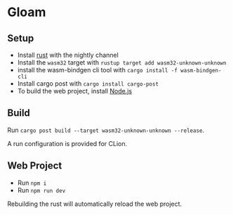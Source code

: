 # Gloam

## Setup

- Install [rust](https://rustup.rs/) with the nightly channel
- Install the `wasm32` target with `rustup target add wasm32-unknown-unknown`
- install the wasm-bindgen cli tool with `cargo install -f wasm-bindgen-cli`
- Install cargo post with `cargo install cargo-post`
- To build the web project, install [Node.js](https://nodejs.org/en/download) 

## Build

Run `cargo post build --target wasm32-unknown-unknown --release`.

A run configuration is provided for CLion.

## Web Project

- Run `npm i`
- Run `npm run dev`

Rebuilding the rust will automatically reload the web project.
